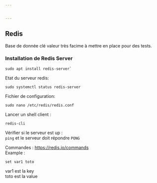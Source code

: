 ```yaml
---


---
```


<h2 id="redis">Redis</h2>
<p>Base de donnée clé valeur très facime à mettre en place pour des tests.</p>
<h3 id="installation-de-redis-server">Installation de Redis Server</h3>
<pre><code>sudo apt install redis-server`
</code></pre>
<p>Etat du serveur redis:</p>
<pre><code>sudo systemctl status redis-server
</code></pre>
<p>Fichier de configuration:</p>
<pre><code>sudo nano /etc/redis/redis.conf
</code></pre>
<p>Lancer un shell client :</p>
<pre><code>redis-cli
</code></pre>
<p>Vérifier si le serveur est up :<br>
<code>ping</code>  et le serveur doit répondre <code>PONG</code></p>
<p>Commandes : <a href="https://redis.io/commands">https://redis.io/commands</a><br>
Example :</p>
<pre><code>set var1 toto
</code></pre>
<p>var1 est la key<br>
toto est la value</p>

